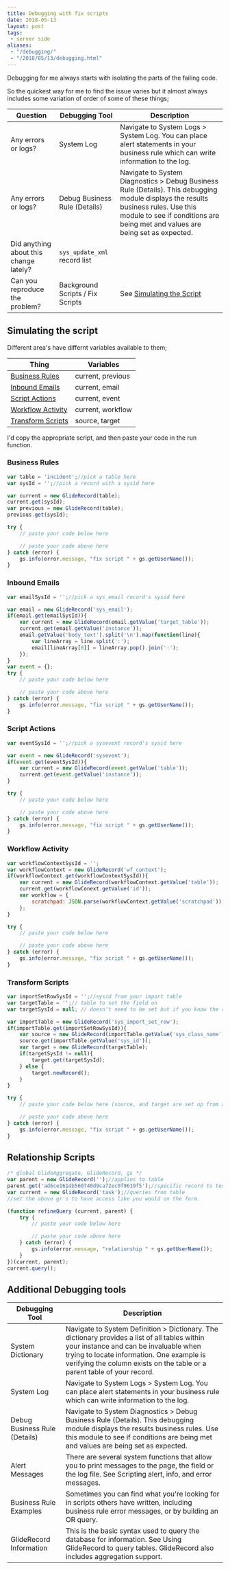 ```yaml
---
title: Debugging with fix scripts
date: 2018-05-13
layout: post
tags:
 - server side
aliases: 
 - "/debugging/"
 - "/2018/05/13/debugging.html"
---
```


Debugging for me always starts with isolating the parts of the failing code.

So the quickest way for me to find the issue varies but it almost always includes some variation of order of some of these things;

<!--more-->

| Question                               | Debugging Tool                   | Description                                                                                                                                                                                                         |
|----------------------------------------|----------------------------------|---------------------------------------------------------------------------------------------------------------------------------------------------------------------------------------------------------------------|
| Any errors or logs?                    | System Log                       | Navigate to System Logs > System Log. You can place alert statements in your business rule which can write information to the log.                                                                                  |
| Any errors or logs?                    | Debug Business Rule (Details)    | Navigate to System Diagnostics > Debug Business Rule (Details). This debugging module displays the results business rules. Use this module to see if conditions are being met and values are being set as expected. |
| Did anything about this change lately? | `sys_update_xml` record list     |                                                                                                                                                                                                                     |
| Can you reproduce the problem?         | Background Scripts / Fix Scripts | See [Simulating the Script](#simulating-the-script)|

## Simulating the script

Different area's have differnt variables available to them;

| Thing                                   | Variables         |
| --------------------------------------- | ----------------- |
| [Business Rules](#business-rules)       | current, previous |
| [Inbound Emails](#inbound-emails)       | current, email    |
| [Script Actions](#script-actions)       | current, event    |
| [Workflow Activity](#workflow-activity) | current, workflow |
| [Transform Scripts](#transform-scripts) | source, target    |

I'd copy the appropriate script, and then paste your code in the run function.

### Business Rules

```js
var table = 'incident';//pick a table here
var sysId = '';//pick a record with a sysid here

var current = new GlideRecord(table);
current.get(sysId);
var previous = new GlideRecord(table);
previous.get(sysId);

try {
    // paste your code below here

    // paste your code above here
} catch (error) {
    gs.info(error.message, "fix script " + gs.getUserName());
}
```

### Inbound Emails

```js
var emailSysId = '';//pick a sys_email record's sysid here

var email = new GlideRecord('sys_email');
if(email.get(emailSysId)){
    var current = new GlideRecord(email.getValue('target_table'));
    current.get(email.getValue('instance'));
    email.getValue('body_text').split('\n').map(function(line){
        var lineArray = line.split(':');
        email[lineArray[0]] = lineArray.pop().join(':');
    });
}
var event = {};
try {
    // paste your code below here

    // paste your code above here
} catch (error) {
    gs.info(error.message, "fix script " + gs.getUserName());
}
```

### Script Actions

```js
var eventSysId = '';//pick a sysevent record's sysid here

var event = new GlideRecord('sysevent');
if(event.get(eventSysId)){
    var current = new GlideRecord(event.getValue('table'));
    current.get(event.getValue('instance'));
}

try {
    // paste your code below here

    // paste your code above here
} catch (error) {
    gs.info(error.message, "fix script " + gs.getUserName());
}
```

### Workflow Activity

```js
var workflowContextSysId = '';
var workflowContext = new GlideRecord('wf_context');
if(workflowContext.get(workflowContextSysId)){
    var current = new GlideRecord(workflowContext.getValue('table'));
    current.get(workflowConext.getValue('id'));
    var workflow = {
        scratchpad: JSON.parse(workflowContext.getValue('scratchpad'));
    };
}

try {
    // paste your code below here

    // paste your code above here
} catch (error) {
    gs.info(error.message, "fix script " + gs.getUserName());
}
```

### Transform Scripts

```js
var importSetRowSysId = '';//sysid from your import table
var targetTable = '';// table to set the field on
var targetSysId = null; // doesn't need to be set but if you know the record, you can set this sysid

var importTable = new GlideRecord('sys_import_set_row');
if(importTable.get(importSetRowSysId)){
    var source = new GlideRecord(importTable.getValue('sys_class_name'));
    source.get(importTable.getValue('sys_id'));
    var target = new GlideRecord(targetTable);
    if(targetSysId != null){
        target.get(targetSysId);
    } else {
        target.newRecord();
    }
}

try {
    // paste your code below here (source, and target are set up from above)

    // paste your code above here
} catch (error) {
    gs.info(error.message, "fix script " + gs.getUserName());
}
```

## Relationship Scripts

```js
/* global GlideAggregate, GlideRecord, gs */
var parent = new GlideRecord('');//applies to table
parent.get('ad6ce161db560740d9ca72ec0f9619f5');//specific record to test.
var current = new GlideRecord('task');//queries from table
//set the above gr's to have access like you would on the form.

(function refineQuery (current, parent) {
    try {
        // paste your code below here

        // paste your code above here
    } catch (error) {
        gs.info(error.message, "relationship " + gs.getUserName());
    }
})(current, parent);
current.query();
```

## Additional Debugging tools

| Debugging Tool                | Description                                                                                                                                                                                                                                                       |
|-------------------------------|-------------------------------------------------------------------------------------------------------------------------------------------------------------------------------------------------------------------------------------------------------------------|
| System Dictionary             | Navigate to System Definition > Dictionary. The dictionary provides a list of all tables within your instance and can be invaluable when trying to locate information.  One example is verifying the column exists on the table or a parent table of your record. |
| System Log                    | Navigate to System Logs > System Log. You can place alert statements in your business rule which can write information to the log.                                                                                                                                |
| Debug Business Rule (Details) | Navigate to System Diagnostics > Debug Business Rule (Details). This debugging module displays the results business rules. Use this module to see if conditions are being met and values are being set as expected.                                               |
| Alert Messages                | There are several system functions that allow you to print messages to the page, the field or the log file. See Scripting alert, info, and error messages.                                                                                                        |
| Business Rule Examples        | Sometimes you can find what you're looking for in scripts others have written, including business rule error messages, or by building an OR query.                                                                                                                |
| GlideRecord Information       | This is the basic syntax used to query the database for information. See Using GlideRecord to query tables. GlideRecord also includes aggregation support.                                                                                                        |

